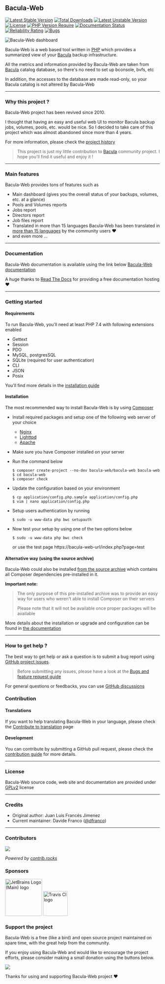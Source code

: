 ## Bacula-Web

[![Latest Stable Version](http://poser.pugx.org/bacula-web/bacula-web/v)](https://packagist.org/packages/bacula-web/bacula-web) [![Total Downloads](http://poser.pugx.org/bacula-web/bacula-web/downloads)](https://packagist.org/packages/bacula-web/bacula-web) [![Latest Unstable Version](http://poser.pugx.org/bacula-web/bacula-web/v/unstable)](https://packagist.org/packages/bacula-web/bacula-web) [![License](http://poser.pugx.org/bacula-web/bacula-web/license)](https://packagist.org/packages/bacula-web/bacula-web) [![PHP Version Require](http://poser.pugx.org/bacula-web/bacula-web/require/php)](https://packagist.org/packages/bacula-web/bacula-web) [![Documentation Status](https://readthedocs.org/projects/bacula-web/badge/?version=latest)](http://docs.bacula-web.org/en/master/?badge=latest) [![Reliability Rating](https://sonarcloud.io/api/project_badges/measure?project=bacula-web_bacula-web&metric=reliability_rating)](https://sonarcloud.io/summary/new_code?id=bacula-web_bacula-web) [![Bugs](https://sonarcloud.io/api/project_badges/measure?project=bacula-web_bacula-web&metric=bugs)](https://sonarcloud.io/summary/new_code?id=bacula-web_bacula-web)

![Bacula-Web dashboard](https://www.bacula-web.org/bacula-web-dashboard.png)

Bacula-Web is a web based tool written in [PHP](https://php.net) which provides a summarized view of your [Bacula](https://www.bacula.org) backup infrastructure.

All the metrics and information provided by Bacula-Web are taken from [Bacula](https://www.bacula.org) catalog database, so there's no need to set up bconsole, bvfs, etc

In addition, the accesses to the database are made read-only, so your Bacula catalog is not altered by Bacula-Web

---

### Why this project ?

Bacula-Web project has been revived since 2010.

I thought that having an easy and useful web UI to monitor Bacula backup jobs, volumes, pools, etc. would be nice.
So I decided to take care of this project which was almost abandoned since more than 4 years.

For more information, please check the [project history](https://docs.bacula-web.org/en/latest/01_about/about.html#the-project-history)

> This project is just my little contribution to [Bacula](http://www.bacula.org) community project.
> I hope you'll find it useful and enjoy it !

---

### Main features

Bacula-Web provides tons of features such as

- Main dashboard (gives you the overall status of your backups, volumes, etc. at a glance)
- Pools and Volumes reports
- Jobs report
- Directors report
- Job files report
- Translated in more than 15 languages
  Bacula-Web has been translated in [more than 15 languages](https://www.transifex.com/bacula-web/public/) by the community users :heart:
- and even more ...

---

### Documentation

Bacula-Web documentation is available using the link below
[Bacula-Web documentation](http://docs.bacula-web.org)

A huge thanks to [Read The Docs](https://readthedocs.org/) for providing a free documentation hosting :heart:

---

### Getting started

#### Requirements

To run Bacula-Web, you'll need at least PHP 7.4 with following extensions enabled

- Gettext
- Session
- PDO
- MySQL, postgresSQL
- SQLite (required for user authentication)
- CLI
- JSON
- Posix

You'll find more details in the [installation guide](https://docs.bacula-web.org/en/latest/02_install/requirements.html)

#### Installation

The most recommended way to install Bacula-Web is by using [Composer](https://getcomposer.org/download)

- Install required packages and setup one of the following web server of your choice
  - [Nginx](https://docs.bacula-web.org/en/latest/02_install/nginx-installation.html)
  - [Lighttpd](https://docs.bacula-web.org/en/latest/02_install/lighttpd-installation.html)
  - [Apache](https://docs.bacula-web.org/en/latest/02_install/apache-installation.html)
  
- Make sure you have Composer installed on your server
- Run the command below

  ```shell
  $ composer create-project --no-dev bacula-web/bacula-web bacula-web
  $ cd bacula-web
  $ composer check 
  ```
- Update the configuration based on your environment

  ```shell
  $ cp application/config.php.sample application/config.php
  $ vim | nano application/config.php
  ```
- Setup users authentication by running

  ```shell
  $ sudo -u www-data php bwc setupauth
  ```
- Now test your setup by using one of the two options below

  ```shell
  $ sudo -u www-data php bwc check
  ```
  or use the test page https://bacula-web-url/index.php?page=test

#### Alternative way (using the source archive)

Bacula-Web could also be installed [from the source archive](https://docs.bacula-web.org/en/latest/02_install/installarchive.html) which contains
all Composer dependencies pre-installed in it.

**Important note:**

> The only purpose of this pre-installed archive was to provide an easy way for users who weren't able to install Composer on their servers
> 
> Please note that it will not be available once proper packages will be available

More details about the installation or upgrade and configuration can be found in [the documentation](https://docs.bacula-web.org/en/latest/02_install/index.html)

---

### How to get help ?

The best way to get help or ask a question is to submit a bug report using [GitHub project issues](https://github.com/bacula-web/bacula-web/issues).

> Before submitting any issues, please have a look at the [Bugs and feature request guide](https://docs.bacula-web.org/en/latest/03_gethelp/support.html)

For general questions or feedbacks, you can use [GitHub discussions](https://github.com/bacula-web/bacula-web/discussions)

### Contribution

#### Translations

If you want to help translating Bacula-Web in your language, please check the [Contribute to translation](http://docs.bacula-web.org/en/latest/04_contribute/translations.html) page

#### Development

You can contribute by submitting a GitHub pull request, please check the [contribution guide](http://docs.bacula-web.org/en/latest/04_contribute/development.html) for more details.

---

### License

Bacula-Web source code, web site and documentation are provided under [GPLv2](https://github.com/bacula-web/bacula-web/blob/master/LICENSE) license

---

### Credits

- Original author: Juan Luis Francés Jimenez
- Current maintainer: Davide Franco ([@dfranco](https://github.com/dfranco))

---

### Contributors

<a href="https://github.com/bacula-web/bacula-web/graphs/contributors">
  <img src="https://contrib.rocks/image?repo=bacula-web/bacula-web" />
</a>

*Powered by [contrib.rocks](https://contrib.rocks)*

### Sponsors

<a href="https://jb.gg/OpenSourceSupport"><img src="https://resources.jetbrains.com/storage/products/company/brand/logos/jb_beam.svg" alt="JetBrains Logo (Main) logo" height="120"></a>
<a href="https://www.travis-ci.com"><img src="https://www.travis-ci.com/wp-content/uploads/2022/05/TravisCI-Full-Color.png" alt="Travis CI logo" height="80"></a>

### Support the project

Bacula-Web is a free (like a bird) and open source project maintained on spare time, with the great help from the community.

If you enjoy using Bacula-Web and would like to encourage the project efforts, please consider making a small donation using the buttons below.

<a href="https://www.buymeacoffee.com/baculaweb"><img src="https://img.buymeacoffee.com/button-api/?text=Support the project&emoji=&slug=baculaweb&button_colour=FFDD00&font_colour=000000&font_family=Inter&outline_colour=000000&coffee_colour=ffffff" /></a>

Thanks for using and supporting Bacula-Web project :heart:
